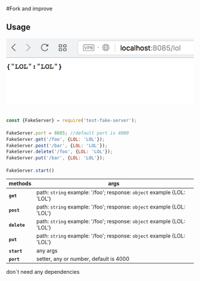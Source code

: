 #Fork and improve
## Usage




<img src="./screen.png" width="550"/>

```js

const {FakeServer} = require('test-fake-server');

FakeServer.port = 8085; //default port is 4000
FakeServer.get('/foo', {LOL: 'LOL'}); 
FakeServer.post('/bar', {LOL: 'LOL'});
FakeServer.delete('/foo', {LOL: 'LOL'});
FakeServer.put('/bar', {LOL: 'LOL'});

FakeServer.start()

```

methods | args
--- | ---
**`get`** | path: `string` example: '/foo'; response: `object` example {LOL: 'LOL'}
**`post`** | path: `string` example: '/foo'; response: `object` example {LOL: 'LOL'}
**`delete`** | path: `string` example: '/foo'; response: `object` example {LOL: 'LOL'}
**`put`** | path: `string` example: '/foo'; response: `object` example {LOL: 'LOL'}
**`start`** | any args
**`port`** | setter, any or number, default is 4000

don`t need any dependencies
